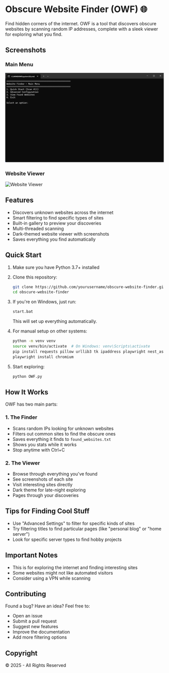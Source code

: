 # Obscure Website Finder (OWF) 🌐

Find hidden corners of the internet. OWF is a tool that discovers obscure websites by scanning random IP addresses, complete with a sleek viewer for exploring what you find.

## Screenshots

### Main Menu
![Main Menu](screenshots/Main.png)

### Website Viewer
![Website Viewer](screenshots/Website_Viewer.png)

## Features

- Discovers unknown websites across the internet
- Smart filtering to find specific types of sites
- Built-in gallery to preview your discoveries
- Multi-threaded scanning
- Dark-themed website viewer with screenshots
- Saves everything you find automatically

## Quick Start

1. Make sure you have Python 3.7+ installed
2. Clone this repository:
   ```bash
   git clone https://github.com/yourusername/obscure-website-finder.git
   cd obscure-website-finder
   ```

3. If you're on Windows, just run:
   ```bash
   start.bat
   ```
   This will set up everything automatically.

4. For manual setup on other systems:
   ```bash
   python -m venv venv
   source venv/bin/activate  # On Windows: venv\Scripts\activate
   pip install requests pillow urllib3 tk ipaddress playwright nest_asyncio
   playwright install chromium
   ```

5. Start exploring:
   ```bash
   python OWF.py
   ```

## How It Works

OWF has two main parts:

### 1. The Finder
- Scans random IPs looking for unknown websites
- Filters out common sites to find the obscure ones
- Saves everything it finds to `found_websites.txt`
- Shows you stats while it works
- Stop anytime with Ctrl+C

### 2. The Viewer
- Browse through everything you've found
- See screenshots of each site
- Visit interesting sites directly
- Dark theme for late-night exploring
- Pages through your discoveries

## Tips for Finding Cool Stuff

- Use "Advanced Settings" to filter for specific kinds of sites
- Try filtering titles to find particular pages (like "personal blog" or "home server")
- Look for specific server types to find hobby projects

## Important Notes

- This is for exploring the internet and finding interesting sites
- Some websites might not like automated visitors
- Consider using a VPN while scanning

## Contributing

Found a bug? Have an idea? Feel free to:
- Open an issue
- Submit a pull request
- Suggest new features
- Improve the documentation
- Add more filtering options

## Copyright

© 2025 - All Rights Reserved
